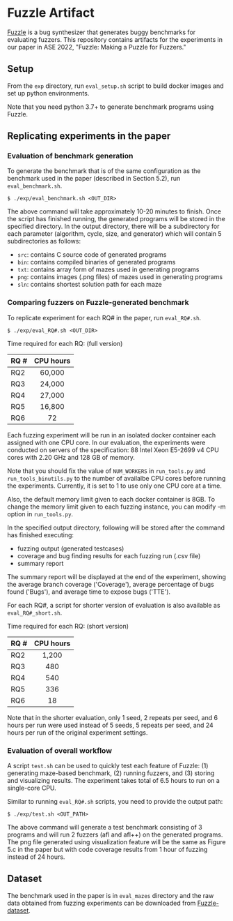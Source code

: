# Fuzzle Artifact

[Fuzzle](https://github.com/SoftSec-KAIST/Fuzzle) is a bug synthesizer that
generates buggy benchmarks for evaluating fuzzers. This repository contains
artifacts for the experiments in our paper in ASE 2022, "Fuzzle: Making a Puzzle
for Fuzzers."

## Setup

From the `exp` directory, run `eval_setup.sh` script to build docker images and
set up python environments.

Note that you need python 3.7+ to generate benchmark programs using Fuzzle.

## Replicating experiments in the paper

### Evaluation of benchmark generation

To generate the benchmark that is of the same configuration as the benchmark
used in the paper (described in Section 5.2), run `eval_benchmark.sh`.

```
$ ./exp/eval_benchmark.sh <OUT_DIR>
```

The above command will take approximately 10-20 minutes to finish. Once the
script has finished running, the generated programs will be stored in the
specified directory. In the output directory, there will be a subdirectory for
each parameter (algorithm, cycle, size, and generator) which will contain 5
subdirectories as follows:

- `src`: contains C source code of generated programs
- `bin`: contains compiled binaries of generated programs
- `txt`: contains array form of mazes used in generating programs
- `png`: contains images (.png files) of mazes used in generating programs
- `sln`: contains shortest solution path for each maze

### Comparing fuzzers on Fuzzle-generated benchmark

To replicate experiment for each RQ# in the paper, run `eval_RQ#.sh`.

```
$ ./exp/eval_RQ#.sh <OUT_DIR>
```

Time required for each RQ: (full version)

| RQ #     |  CPU hours |
| -------- |:----------:|
| RQ2      |    60,000  |
| RQ3      |    24,000  |
| RQ4      |    27,000  |
| RQ5      |    16,800  |
| RQ6      |        72  |

Each fuzzing experiment will be run in an isolated docker container each
assigned with one CPU core. In our evaluation, the experiments were conducted on
servers of the specification: 88 Intel Xeon E5-2699 v4 CPU cores with 2.20 GHz
and 128 GB of memory.

Note that you should fix the value of `NUM_WORKERS` in `run_tools.py` and
`run_tools_binutils.py` to the number of availalbe CPU cores before running the
experiments. Currently, it is set to 1 to use only one CPU core at a time.

Also, the default memory limit given to each docker container is 8GB. To change
the memory limit given to each fuzzing instance, you can modify -m option in
`run_tools.py`.

In the specified output directory, following will be stored after the command
has finished executing:

- fuzzing output (generated testcases)
- coverage and bug finding results for each fuzzing run (.csv file)
- summary report

The summary report will be displayed at the end of the experiment, showing the
average branch coverage ('Coverage'), average percentage of bugs found ('Bugs'),
and average time to expose bugs ('TTE').

For each RQ#, a script for shorter version of evaluation is also available as
`eval_RQ#_short.sh`.

Time required for each RQ: (short version)

| RQ #     |  CPU hours |
| -------- |:----------:|
| RQ2      |     1,200  |
| RQ3      |       480  |
| RQ4      |       540  |
| RQ5      |       336  |
| RQ6      |        18  |

Note that in the shorter evaluation, only 1 seed, 2 repeats per seed, and 6
hours per run were used instead of 5 seeds, 5 repeats per seed, and 24 hours per
run of the original experiment settings.

### Evaluation of overall workflow

A script `test.sh` can be used to quickly test each feature of Fuzzle: (1)
generating maze-based benchmark, (2) running fuzzers, and (3) storing and
visualizing results. The experiment takes total of 6.5 hours to run on a
single-core CPU.

Similar to running `eval_RQ#.sh` scripts, you need to provide the output path:

```
$ ./exp/test.sh <OUT_PATH>
```
The above command will generate a test benchmark consisting of 3 programs and
will run 2 fuzzers (afl and afl++) on the generated programs. The png file
generated using visualization feature will be the same as Figure 5.c in the
paper but with code coverage results from 1 hour of fuzzing instead of 24
hours.

## Dataset

The benchmark used in the paper is in `eval_mazes` directory and the raw data
obtained from fuzzing experiments can be downloaded from
[Fuzzle-dataset](https://doi.org/10.5281/zenodo.6520108).
